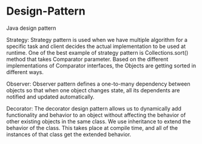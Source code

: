 # Design-Pattern
Java design pattern

Strategy: Strategy pattern is used when we have multiple algorithm for a specific task and client decides the actual implementation to be used at runtime. One of the best example of strategy pattern is Collections.sort() method that takes Comparator parameter. Based on the different implementations of Comparator interfaces, the Objects are getting sorted in different ways.  

Observer: Observer pattern defines a one-to-many dependency between objects so that when one object changes state, all its dependents are notified and updated automatically.  

Decorator: The decorator design pattern allows us to dynamically add functionality and behavior to an object without affecting the behavior of other existing objects in the same class. We use inheritance to extend the behavior of the class. This takes place at compile time, and all of the instances of that class get the extended behavior.

